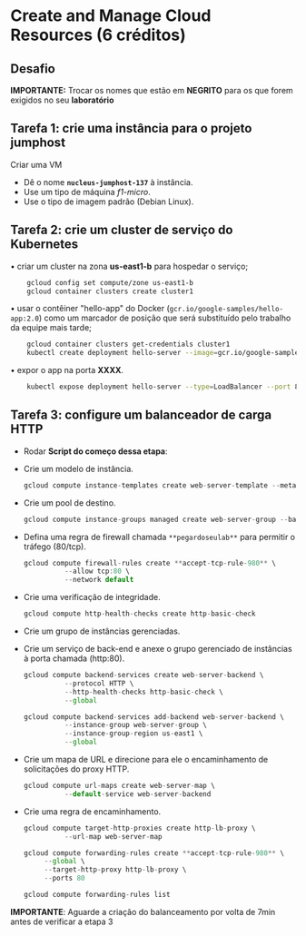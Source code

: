 # Create and Manage Cloud Resources (6 créditos)

## Desafio

**IMPORTANTE:** Trocar os nomes que estão em **NEGRITO** para os que forem exigidos no seu **laboratório**

## ****Tarefa 1: crie uma instância para o projeto jumphost****

Criar uma VM

- Dê o nome **`nucleus-jumphost-137`** à instância.
- Use um tipo de máquina *f1-micro*.
- Use o tipo de imagem padrão (Debian Linux).

## ****Tarefa 2: crie um cluster de serviço do Kubernetes****

• criar um cluster na zona **us-east1-b** para hospedar o serviço;

```bash
    gcloud config set compute/zone us-east1-b
    gcloud container clusters create cluster1
```

• usar o contêiner "hello-app" do Docker (`gcr.io/google-samples/hello-app:2.0`) como um marcador de posição que será substituído pelo trabalho da equipe mais tarde;

```bash
    gcloud container clusters get-credentials cluster1
    kubectl create deployment hello-server --image=gcr.io/google-samples/hello-app:2.0
```

• expor o app na porta **XXXX**.

```bash
    kubectl expose deployment hello-server --type=LoadBalancer --port 8083
```
## ****Tarefa 3: configure um balanceador de carga HTTP****

- Rodar **Script do começo dessa etapa**:
    
- Crie um modelo de instância.
    
    ```jsx
    gcloud compute instance-templates create web-server-template --metadata-from-file startup-script=startup.sh --network default --machine-type g1-small --region us-east1
    ```
    
- Crie um pool de destino.
    
    ```jsx
    gcloud compute instance-groups managed create web-server-group --base-instance-name web-server --size 2 --template web-server-template --region us-east1
    ```
    
- Defina uma regra de firewall chamada `**pegardoseulab**` para permitir o tráfego (80/tcp).
    ```jsx
    gcloud compute firewall-rules create **accept-tcp-rule-980** \
              --allow tcp:80 \
              --network default
    
    ```
- Crie uma verificação de integridade.
    ```jsx
    gcloud compute http-health-checks create http-basic-check
    ```
- Crie um grupo de instâncias gerenciadas.
- Crie um serviço de back-end e anexe o grupo gerenciado de instâncias à porta chamada (http:80).
    
    ```jsx
    gcloud compute backend-services create web-server-backend \
              --protocol HTTP \
              --http-health-checks http-basic-check \
              --global
    ```
    
    ```jsx
    gcloud compute backend-services add-backend web-server-backend \
              --instance-group web-server-group \
              --instance-group-region us-east1 \
              --global
    ```
- Crie um mapa de URL e direcione para ele o encaminhamento de solicitações do proxy HTTP.
    
    ```jsx
    gcloud compute url-maps create web-server-map \
              --default-service web-server-backend
    ```
- Crie uma regra de encaminhamento.
    ```jsx
    gcloud compute target-http-proxies create http-lb-proxy \
              --url-map web-server-map
    ```
    ```jsx
    gcloud compute forwarding-rules create **accept-tcp-rule-980** \
         --global \
         --target-http-proxy http-lb-proxy \
         --ports 80
    ```
    ```jsx
    gcloud compute forwarding-rules list
    ```
**IMPORTANTE**: Aguarde a criação do balanceamento por volta de 7min antes de verificar a etapa 3